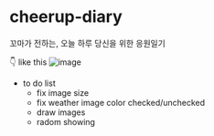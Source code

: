 # cheerup-diary
꼬마가 전하는, 오늘 하루 당신을 위한 응원일기

👇 like this
![image](https://user-images.githubusercontent.com/76681519/167706191-c0d569e1-9faf-49f8-8df5-df9917b6a9eb.png)

- to do list
  - fix image size
  - fix weather image color checked/unchecked
  - draw images
  - radom showing 
